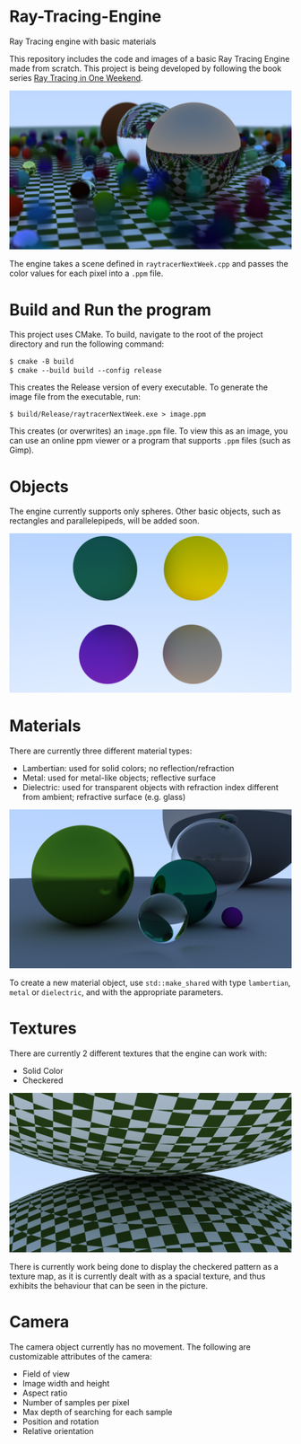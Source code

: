# Ray-Tracing-Engine
Ray Tracing engine with basic materials

This repository includes the code and images of a basic Ray Tracing Engine made from scratch. This project is being developed by following the book series [Ray Tracing in One Weekend](https://raytracing.github.io/).

![Bouncing balls image - sample image](https://github.com/Satoniou/Ray-Tracing-Engine/blob/main/Images/bouncing_balls.png)

The engine takes a scene defined in `raytracerNextWeek.cpp` and passes the color values for each pixel into a `.ppm` file.

# Build and Run the program
This project uses CMake. To build, navigate to the root of the project directory and run the following command:
```
$ cmake -B build
$ cmake --build build --config release
```
This creates the Release version of every executable. To generate the image file from the executable, run:
```
$ build/Release/raytracerNextWeek.exe > image.ppm
```
This creates (or overwrites) an `image.ppm` file. To view this as an image, you can use an online ppm viewer or a program that supports `.ppm` files (such as Gimp).

# Objects
The engine currently supports only spheres. Other basic objects, such as rectangles and parallelepipeds, will be added soon.

![Picture of four spheres](https://github.com/Satoniou/Ray-Tracing-Engine/blob/main/Images/four_spheres.png)

# Materials
There are currently three different material types: 
- Lambertian: used for solid colors; no reflection/refraction
- Metal: used for metal-like objects; reflective surface
- Dielectric: used for transparent objects with refraction index different from ambient; refractive surface (e.g. glass)

![Materials Sample](https://github.com/Satoniou/Ray-Tracing-Engine/blob/main/Images/materials_sample_spheres.png)

To create a new material object, use `std::make_shared` with type `lambertian`, `metal` or `dielectric`, and with the appropriate parameters.

# Textures
There are currently 2 different textures that the engine can work with:
- Solid Color
- Checkered

![Checkered Spheres](https://github.com/Satoniou/Ray-Tracing-Engine/blob/main/Images/checkered_spheres.png)

There is currently work being done to display the checkered pattern as a texture map, as it is currently dealt with as a spacial texture, and thus exhibits the behaviour that can be seen in the picture.

# Camera
The camera object currently has no movement. The following are customizable attributes of the camera:
- Field of view
- Image width and height
- Aspect ratio
- Number of samples per pixel
- Max depth of searching for each sample
- Position and rotation
- Relative orientation
